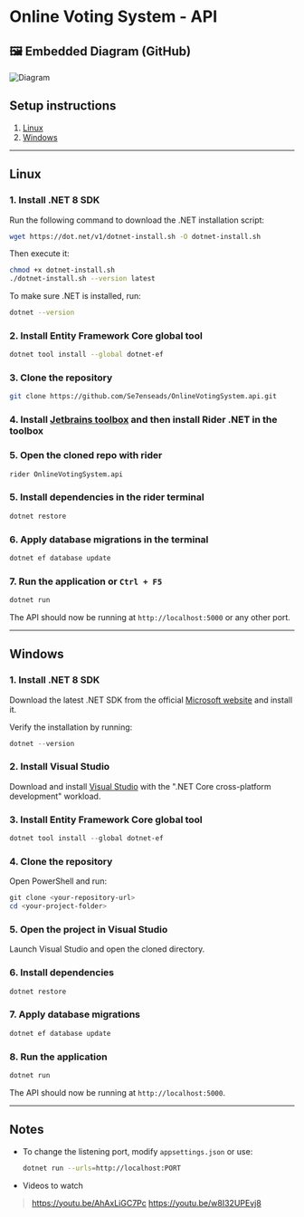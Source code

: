 # Online Voting System - API

## 🖼️ Embedded Diagram (GitHub)

![Diagram](https://github.com/Flow-Pie/OnlineVotingSystem.api/tree/main/OnlineVotingSystem.api/executionDiagram.svg)

## Setup instructions

1. [Linux](#linux)
2. [Windows](#windows)

---

## Linux

### 1. Install .NET 8 SDK

Run the following command to download the .NET installation script:

```bash
wget https://dot.net/v1/dotnet-install.sh -O dotnet-install.sh
```

Then execute it:

```bash
chmod +x dotnet-install.sh
./dotnet-install.sh --version latest
```

To make sure .NET is installed, run:

```bash
dotnet --version
```

### 2. Install Entity Framework Core global tool

```bash
dotnet tool install --global dotnet-ef
```

### 3. Clone the repository

```bash
git clone https://github.com/Se7enseads/OnlineVotingSystem.api.git
```
### 4. Install [Jetbrains toolbox](https://www.jetbrains.com/toolbox-app/) and then install Rider .NET in the toolbox

### 5. Open the cloned repo with rider
```bash
rider OnlineVotingSystem.api
```

### 5. Install dependencies in the rider terminal

```bash
dotnet restore
```

### 6. Apply database migrations in the terminal

```bash
dotnet ef database update
```

### 7. Run the application or `Ctrl + F5`

```bash
dotnet run
```

The API should now be running at `http://localhost:5000` or any other port.

---

## Windows

### 1. Install .NET 8 SDK

Download the latest .NET SDK from the official [Microsoft website](https://dotnet.microsoft.com/en-us/download) and install it.

Verify the installation by running:

```powershell
dotnet --version
```

### 2. Install Visual Studio

Download and install [Visual Studio](https://visualstudio.microsoft.com/) with the ".NET Core cross-platform development" workload.

### 3. Install Entity Framework Core global tool

```powershell
dotnet tool install --global dotnet-ef
```

### 4. Clone the repository

Open PowerShell and run:

```powershell
git clone <your-repository-url>
cd <your-project-folder>
```

### 5. Open the project in Visual Studio

Launch Visual Studio and open the cloned directory.

### 6. Install dependencies

```powershell
dotnet restore
```

### 7. Apply database migrations

```powershell
dotnet ef database update
```

### 8. Run the application

```powershell
dotnet run
```

The API should now be running at `http://localhost:5000`.

---

## Notes
- To change the listening port, modify `appsettings.json` or use:

  ```bash
  dotnet run --urls=http://localhost:PORT
  ```
- Videos to watch
> https://youtu.be/AhAxLiGC7Pc
> https://youtu.be/w8I32UPEvj8




